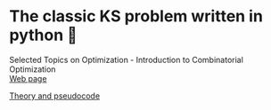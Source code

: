 # The classic KS problem written in python :snake:

Selected Topics on Optimization - Introduction to Combinatorial Optimization  
[Web page](http://yalma.fime.uanl.mx/~roger/work/index.html)

[Theory and pseudocode](https://en.wikipedia.org/wiki/Knapsack_problem)
